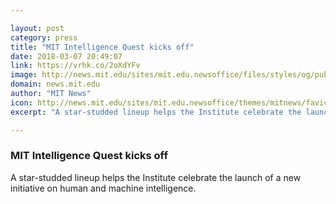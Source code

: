 ```yaml
---

layout: post
category: press
title: "MIT Intelligence Quest kicks off"
date: 2018-03-07 20:49:07
link: https://vrhk.co/2oXdYFv
image: http://news.mit.edu/sites/mit.edu.newsoffice/files/styles/og/public/images/2018/MIT-IQ-01.jpg
domain: news.mit.edu
author: "MIT News"
icon: http://news.mit.edu/sites/mit.edu.newsoffice/themes/mitnews/favicon.ico
excerpt: "A star-studded lineup helps the Institute celebrate the launch of a new initiative on human and machine intelligence."

---
```


### MIT Intelligence Quest kicks off

A star-studded lineup helps the Institute celebrate the launch of a new initiative on human and machine intelligence.
